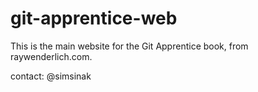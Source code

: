 # git-apprentice-web

This is the main website for the Git Apprentice book, from raywenderlich.com.

contact: @simsinak